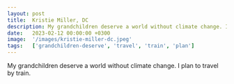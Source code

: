 ```yaml
---
layout: post
title:  Kristie Miller, DC
description: My grandchildren deserve a world without climate change. I plan to travel by train....
date:   2023-02-12 00:00:00 +0300
image:  '/images/kristie-miller-dc.jpeg'
tags:   ['grandchildren-deserve', 'travel', 'train', 'plan']
---
```

My grandchildren deserve a world without climate change. I plan to travel by train.

